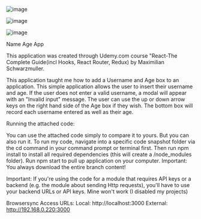![image](https://user-images.githubusercontent.com/110921145/232877768-cfc978d4-dd16-42d3-b3e6-6a1bfd286d59.png)

![image](https://user-images.githubusercontent.com/110921145/232878029-5fda3705-a235-407d-bd6e-c5c0ead09897.png)

![image](https://user-images.githubusercontent.com/110921145/232878121-1a322f4b-e613-4ab7-9915-a02e529537cb.png)





Name Age App

This application was created through Udemy.com course "React-The Complete Guide(incl Hooks, React Router, Redux) by Maximilian Schwarzmuller.


This application taught me how to add a Username and Age box to an application. This simple application allows the user to insert their username and age.
If the user does not enter a valid username, a modal will appear with an "Invalid input" message.
The user can use the up or down arrow keys on the right hand side of the Age box if they wish.
The bottom box will record each username entered as well as their age.


Running the attached code:

You can use the attached code simply to compare it to yours. But you can also run it.
To run my code, navigate into a specific code snapshot folder via the cd command in your command prompt or terminal first.
Then run npm install to install all required dependencies (this will create a /node_modules folder).
Run npm start to pull up application on your computer.
Important: You always download the entire branch content!


Important: If you're using the code for a module that requires API keys or a backend (e.g. the module about sending Http requests), you'll have to use your backend URLs or API keys. Mine won't work (I disabled my projects)


Browsersync Access URLs:
Local: http://localhost:3000
External: http://192.168.0.220:3000

